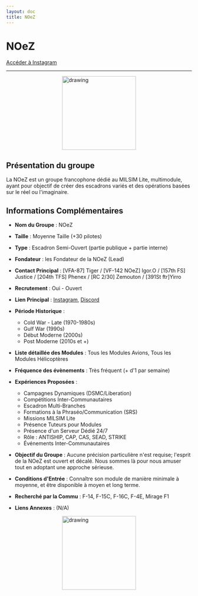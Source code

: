 ```yaml
---
layout: doc
title: NOeZ
---
```


# NOeZ

[Accéder à Instagram](https://instagram.com/dcs_world_noescapezone?igshid=bpl8wo0yjjt8)

---
<img src="/commus_img/noez.png" alt="drawing" width="200" style="display: block; margin-left: auto; margin-right: auto;"/>

## Présentation du groupe

La NOeZ est un groupe francophone dédié au MILSIM Lite, multimodule, ayant pour objectif de créer des escadrons variés et des opérations basées sur le réel ou l'imaginaire.

## Informations Complémentaires

- **Nom du Groupe** : NOeZ
- **Taille** : Moyenne Taille (+30 pilotes)
- **Type** : Escadron Semi-Ouvert (partie publique + partie interne)
- **Fondateur** : les Fondateur de la NOeZ (Lead)
- **Contact Principal** : [VFA-87] Tiger / [VF-142 NOeZ] Igor.O / [157th FS] Justice / [204th TFS] Phenex / [RC 2/30] Zemouton / [391St ftr]Yirro
- **Recrutement** : Oui - Ouvert
- **Lien Principal** : [Instagram](https://instagram.com/dcs_world_noescapezone?igshid=bpl8wo0yjjt8), [Discord](https://discord.gg/5Eqw2yg7vd)
- **Période Historique** :
  - Cold War - Late (1970-1980s)
  - Gulf War (1990s)
  - Début Moderne (2000s)
  - Post Moderne (2010s et +)

- **Liste détaillée des Modules** : Tous les Modules Avions, Tous les Modules Hélicoptères

- **Fréquence des évènements** : Très fréquent (+ d'1 par semaine)

- **Expériences Proposées** :
  - Campagnes Dynamiques (DSMC/Liberation)
  - Compétitions Inter-Communautaires
  - Escadron Multi-Branches
  - Formations à la Phraséo/Communication (SRS)
  - Missions MILSIM Lite
  - Présence Tuteurs pour Modules
  - Présence d'un Serveur Dédié 24/7
  - Rôle : ANTISHIP, CAP, CAS, SEAD, STRIKE
  - Événements Inter-Communautaires

- **Objectif du Groupe** : Aucune précision particulière n'est requise; l'esprit de la NOeZ est ouvert et décalé. Nous sommes là pour nous amuser tout en adoptant une approche sérieuse.

- **Conditions d'Entrée** : Connaître son module de manière minimale à moyenne, et être disponible à moyen et long terme.

- **Recherché par la Commu** : F-14, F-15C, F-16C, F-4E, Mirage F1

- **Liens Annexes** : (N/A)
<img src="/![Screen_221231_140540](https://github.com/DaKerboul/commus_dcs/assets/172898271/c8cbf1e9-77c6-428b-97ec-5a41054ac8cb)" alt="drawing" width="200" style="display: block; margin-left: auto; margin-right: auto;"/>
